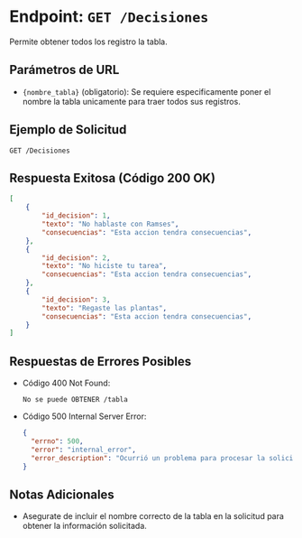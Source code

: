 # Endpoint: `GET /Decisiones`

Permite obtener todos los registro la tabla.


## Parámetros de URL
- `{nombre_tabla}` (obligatorio): Se requiere especificamente poner el nombre la tabla unicamente para traer todos sus registros.


## Ejemplo de Solicitud
```http
GET /Decisiones
```

## Respuesta Exitosa (Código 200 OK)
```json
[
    {
        "id_decision": 1,
        "texto": "No hablaste con Ramses",
        "consecuencias": "Esta accion tendra consecuencias",
    },
    {
        "id_decision": 2,
        "texto": "No hiciste tu tarea",
        "consecuencias": "Esta accion tendra consecuencias",
    },
    {
        "id_decision": 3,
        "texto": "Regaste las plantas",
        "consecuencias": "Esta accion tendra consecuencias",
    }
]
```

## Respuestas de Errores Posibles
- Código 400 Not Found:

    ```
    No se puede OBTENER /tabla
    ```

- Código 500 Internal Server Error:
  ```json
  {
    "errno": 500,
    "error": "internal_error",
    "error_description": "Ocurrió un problema para procesar la solicitud"
  }
  ``` 

## Notas Adicionales

- Asegurate de incluir el nombre correcto de la tabla en la solicitud para obtener la información solicitada.